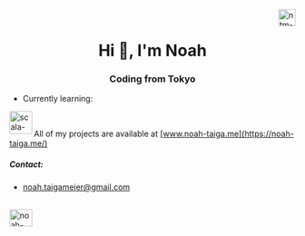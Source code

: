 <a href="https://www.codewars.com/users/Octosub" target="blank"><img align="right" src="https://www.codewars.com/users/Octosub/badges/large" alt="ntm-codewars-badge" height="30" width="auto"/></a>
<br>
<h1 align="center">Hi 👋, I'm Noah</h1>
<h3 align="center">Coding from Tokyo</h3>

- Currently learning:  

<img align="left" src="https://upload.wikimedia.org/wikipedia/commons/3/39/Scala-full-color.svg" alt="scala-logo" height="40" width="auto"/>
<br>


All of my projects are available at [www.noah-taiga.me](https://noah-taiga.me/)


<h5 align="left">Contact:</h5>

- [noah.taigameier@gmail.com](noah.taigameier@gmail.com)

<br>
<a href="https://linkedin.com/in/noah-endo-meier" target="blank"><img align="center" src="https://raw.githubusercontent.com/rahuldkjain/github-profile-readme-generator/master/src/images/icons/Social/linked-in-alt.svg" alt="noah-endo-meier" height="30" width="40" /></a>


